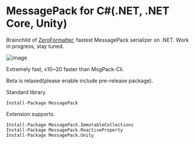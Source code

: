 MessagePack for C#(.NET, .NET Core, Unity)
===
Brainchild of [ZeroFormatter](https://github.com/neuecc/ZeroFormatter/), fastest MessagePack serializer on .NET.
Work in progress, stay tuned.

![image](https://cloud.githubusercontent.com/assets/46207/23337257/9bf22222-fc2a-11e6-888f-20d0451a526e.png)

Extremely fast, x10~20 faster than MsgPack-Cli.

Beta is relased(please enable include pre-release package).

Standard library.

```
Install-Package MessagePack
```

Extension supports.

```
Install-Package MessagePack.ImmutableCollections
Install-Package MessagePack.ReactiveProperty
Install-Package MessagePack.Unity
```